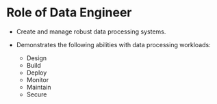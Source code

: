 # Role of Data Engineer

- Create and manage robust data processing systems.
- Demonstrates the following abilities with data processing workloads:

  - Design
  - Build
  - Deploy
  - Monitor
  - Maintain
  - Secure
